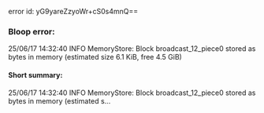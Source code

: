 error id: yG9yareZzyoWr+cS0s4mnQ==
### Bloop error:

25/06/17 14:32:40 INFO MemoryStore: Block broadcast_12_piece0 stored as bytes in memory (estimated size 6.1 KiB, free 4.5 GiB)
#### Short summary: 

25/06/17 14:32:40 INFO MemoryStore: Block broadcast_12_piece0 stored as bytes in memory (estimated s...